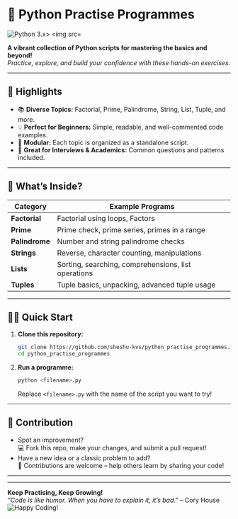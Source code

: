<h1 >
  🐍 Python Practise Programmes
</h1>

<p >
  <img src="https://img.shields.io/badge/python-3.x-blue?logo=python" alt="Python 3.x>
  <img src="https://img.shields.io/badge/beginner-friendly-brightgreen" alt="Beginner Friendly">
 
</p>

<p >
  <b>A vibrant collection of Python scripts for mastering the basics and beyond!</b>
  <br>
  <i>Practice, explore, and build your confidence with these hands-on exercises.</i>
</p>

---

## 🚀 Highlights

- 📚 <b>Diverse Topics:</b> Factorial, Prime, Palindrome, String, List, Tuple, and more.
- 💡 <b>Perfect for Beginners:</b> Simple, readable, and well-commented code examples.
- 🧩 <b>Modular:</b> Each topic is organized as a standalone script.
- 🎯 <b>Great for Interviews & Academics:</b> Common questions and patterns included.

---

## 📁 What’s Inside?

| Category        | Example Programs                                                   |
|-----------------|--------------------------------------------------------------------|
| **Factorial**   | Factorial using loops, Factors                                    |
| **Prime**       | Prime check, prime series, primes in a range                       |
| **Palindrome**  | Number and string palindrome checks                                |
| **Strings**     | Reverse, character counting, manipulations          |
| **Lists**       | Sorting, searching, comprehensions, list operations                |
| **Tuples**      | Tuple basics, unpacking, advanced tuple usage                      |

---

## 🏃‍♂️ Quick Start

1. **Clone this repository:**
    ```bash
    git clone https://github.com/sheshu-kvs/python_practise_programmes.git
    cd python_practise_programmes
    ```
2. **Run a programme:**
    ```bash
    python <filename>.py
    ```
    Replace `<filename>.py` with the name of the script you want to try!

---

## 🌟 Contribution

- Spot an improvement?  
  💻 Fork this repo, make your changes, and submit a pull request!
- Have a new idea or a classic problem to add?  
  🚀 Contributions are welcome – help others learn by sharing your code!

---



---

<p>
  <b>Keep Practising, Keep Growing!</b> <br>
  <i>“Code is like humor. When you have to explain it, it’s bad.”</i> – Cory House <br>
  <img src="https://readme-typing-svg.demolab.com?font=Fira+Code&size=24&pause=1000&color=22A699&center=true&vCenter=true&width=435&lines=Happy+Coding!+%F0%9F%90%8D%E2%9C%A8" alt="Happy Coding!">
</p>
